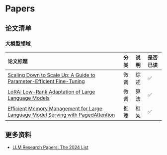 # Papers

## 论文清单

### 大模型领域

|                                           论文标题                                           | 分类 | 说明 | 是否已读 |
| :------------------------------------------------------------------------------------------- | :--- | :--- | :------- |
| [<u>Scaling Down to Scale Up: A Guide to Parameter-Efficient Fine-Tuning</u>][1]             | 微调 | 综述 | ✅        |
| [<u>LoRA: Low-Rank Adaptation of Large Language Models</u>][2]                               | 微调 | 算法 | ✅        |
| [<u>Efficient Memory Management for Large Language Model Serving with PagedAttention</u>][3] | 推理 | 框架 | ✅        |

<!-- 是否已读：✅、✗ -->

[1]: ./Papers/PEFT综述.pdf
[2]: ./Papers/LoRA.pdf
[3]: ./Papers/PagedAttention.pdf

## 更多资料

- [<u>LLM Research Papers: The 2024 List</u>](https://magazine.sebastianraschka.com/p/llm-research-papers-the-2024-list?utm_source=publication-search)
